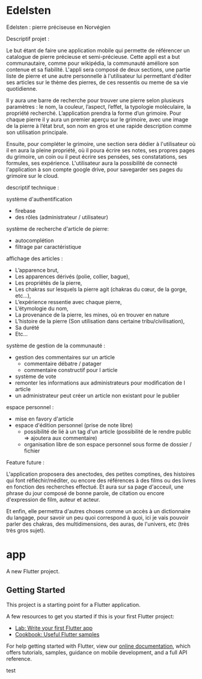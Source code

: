 # Edelsten

Edelsten : pierre préciseuse en Norvégien

Descriptif projet :

Le but étant de faire une application mobile qui permette de référencer un catalogue de pierre précieuse et semi-précieuse.
Cette appli est a but communautaire, comme pour wikipédia, la communauté améliore son contenue et sa fiabilité.
L'appli sera composé de deux sections, une partie liste de pierre et une autre personnelle à l'utilisateur lui permettant d'éditer ses articles sur le thème des pierres, de ces ressentis ou meme de sa vie quotidienne.

Il y aura une barre de recherche pour trouver une pierre selon plusieurs paramètres : le nom, la couleur, l’aspect, l’effet, la typologie moléculaire, la propriété recherché. L’application prendra la forme d’un grimoire. Pour chaque pierre il y aura un premier aperçu sur le grimoire, avec une image de la pierre à l’état brut, son nom en gros et une rapide description comme son utilisation principale.

Ensuite, pour compléter le grimoire, une section sera dédier à l'utilisateur où il en aura la pleine propriété, où il poura écrire ses notes, ses propres pages du grimoire, un coin ou il peut écrire ses pensées, ses constatations, ses formules, ses expérience. L'utilisateur aura la possibilité de connecté l'application à son compte google drive, pour savegarder ses pages du grimoire sur le cloud.


descriptif technique :

système d'authentification 
- firebase
- des rôles (administrateur / utilisateur)

système de recherche d'article de pierre:
- autocomplétion
- filtrage par caractéristique

affichage des articles :
- L’apparence brut,
- Les apparences dérivés (polie, collier, bague),
- Les propriétés de la pierre,
- Les chakras sur lesquels la pierre agit (chakras du cœur, de la gorge, etc…),
- L’expérience ressentie avec chaque pierre,
- L’étymologie du nom,
- La provenance de la pierre, les mines, où en trouver en nature
- L’histoire de la pierre (Son utilisation dans certaine tribu/civilisation),
- Sa durété
- Etc...

système de gestion de la communauté :
- gestion des commentaires sur un article
  - commentaire débatre / patager
  - commentaire constructif pour l article
- système de vote
- remonter les informations aux administrateurs pour modification de l article
- un administrateur peut créer un article non existant pour le publier

espace personnel :
- mise en favory d'article
- espace d'édition personnel (prise de note libre)
  - possibilité de lié à un tag d'un article (possibilité de le rendre public => ajoutera aux commentaire)
  - organisation libre de son espace personnel sous forme de dossier / fichier
  

Feature future :

L'application proposera des anectodes, des petites comptines, des histoires qui font réfléchir/méditer, ou encore des références à des films ou des livres en fonction des recherches effectué. Et aura sur sa page d'acceuil, une phrase du jour composé de bonne parole, de citation ou encore d'expression de film, auteur et acteur.

Et enfin, elle permettra d'autres choses comme un accès à un dictionnaire du langage, pour savoir un peu quoi correspond à quoi, ici je vais pouvoir parler des chakras, des multidimensions, des auras, de l'univers, etc (très très gros sujet).


# app

A new Flutter project.

## Getting Started

This project is a starting point for a Flutter application.

A few resources to get you started if this is your first Flutter project:

- [Lab: Write your first Flutter app](https://flutter.dev/docs/get-started/codelab)
- [Cookbook: Useful Flutter samples](https://flutter.dev/docs/cookbook)

For help getting started with Flutter, view our
[online documentation](https://flutter.dev/docs), which offers tutorials,
samples, guidance on mobile development, and a full API reference.

test
